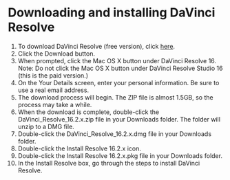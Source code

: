 # Downloading and installing DaVinci Resolve

1. To download DaVinci Resolve \(free version\), click [here](https://www.blackmagicdesign.com/products/davinciresolve/).
2. Click the Download button. 
3. When prompted, click the Mac OS X button under DaVinci Resolve 16. Note: Do not click the Mac OS X button under DaVinci Resolve Studio 16 \(this is the paid version.\)
4. On the Your Details screen, enter your personal information. Be sure to use a real email address.
5. The download process will begin. The ZIP file is almost 1.5GB, so the process may take a while. 
6. When the download is complete, double-click the DaVinci\_Resolve\_16.2.x.zip file in your Downloads folder. The folder will unzip to a DMG file. 
7. Double-click the DaVinci\_Resolve\_16.2.x.dmg file in your Downloads folder.
8. Double-click the Install Resolve 16.2.x icon. 
9. Double-click the Install Resolve 16.2.x.pkg file in your Downloads folder.
10. In the Install Resolve box, go through the steps to install DaVinci Resolve. 



